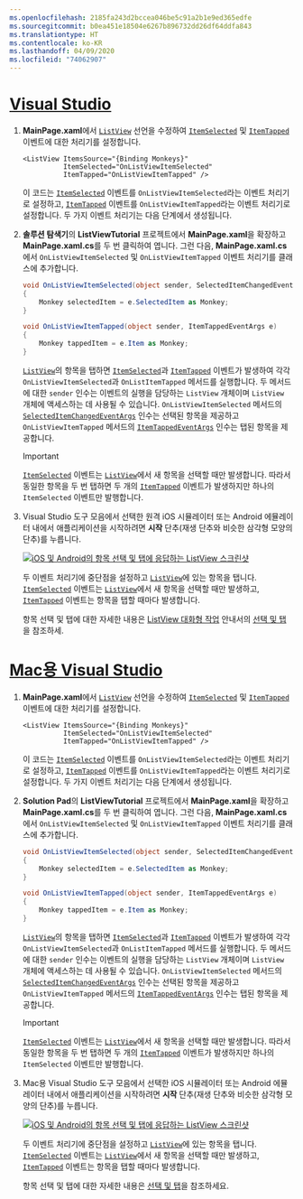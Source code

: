 ```yaml
---
ms.openlocfilehash: 2185fa243d2bccea046be5c91a2b1e9ed365edfe
ms.sourcegitcommit: b0ea451e18504e6267b896732dd26df64ddfa843
ms.translationtype: HT
ms.contentlocale: ko-KR
ms.lasthandoff: 04/09/2020
ms.locfileid: "74062907"
---
```

# <a name="visual-studio"></a>[Visual Studio](#tab/vswin)

1. **MainPage.xaml**에서 [`ListView`](xref:Xamarin.Forms.ListView) 선언을 수정하여 [`ItemSelected`](xref:Xamarin.Forms.ListView.ItemSelected) 및 [`ItemTapped`](xref:Xamarin.Forms.ListView.ItemTapped) 이벤트에 대한 처리기를 설정합니다.

    ```xaml
    <ListView ItemsSource="{Binding Monkeys}"
              ItemSelected="OnListViewItemSelected"
              ItemTapped="OnListViewItemTapped" />
    ```

    이 코드는 [`ItemSelected`](xref:Xamarin.Forms.ListView.ItemSelected) 이벤트를 `OnListViewItemSelected`라는 이벤트 처리기로 설정하고, [`ItemTapped`](xref:Xamarin.Forms.ListView.ItemTapped) 이벤트를 `OnListViewItemTapped`라는 이벤트 처리기로 설정합니다. 두 가지 이벤트 처리기는 다음 단계에서 생성됩니다.

1. **솔루션 탐색기**의 **ListViewTutorial** 프로젝트에서 **MainPage.xaml**을 확장하고 **MainPage.xaml.cs**를 두 번 클릭하여 엽니다. 그런 다음, **MainPage.xaml.cs**에서 `OnListViewItemSelected` 및 `OnListViewItemTapped` 이벤트 처리기를 클래스에 추가합니다.

    ```csharp
    void OnListViewItemSelected(object sender, SelectedItemChangedEventArgs e)
    {
        Monkey selectedItem = e.SelectedItem as Monkey;
    }

    void OnListViewItemTapped(object sender, ItemTappedEventArgs e)
    {
        Monkey tappedItem = e.Item as Monkey;
    }
    ```

    [`ListView`](xref:Xamarin.Forms.ListView)의 항목을 탭하면 [`ItemSelected`](xref:Xamarin.Forms.ListView.ItemSelected)과 [`ItemTapped`](xref:Xamarin.Forms.ListView.ItemTapped) 이벤트가 발생하여 각각 `OnListViewItemSelected`과 `OnListItemTapped` 메서드를 실행합니다. 두 메서드에 대한 `sender` 인수는 이벤트의 실행을 담당하는 `ListView` 개체이며 `ListView` 개체에 액세스하는 데 사용될 수 있습니다. `OnListViewItemSelected` 메서드의 [`SelectedItemChangedEventArgs`](xref:Xamarin.Forms.SelectedItemChangedEventArgs) 인수는 선택된 항목을 제공하고 `OnListViewItemTapped` 메서드의 [`ItemTappedEventArgs`](xref:Xamarin.Forms.ItemTappedEventArgs) 인수는 탭된 항목을 제공합니다.

    > [!IMPORTANT]
    > [`ItemSelected`](xref:Xamarin.Forms.ListView.ItemSelected) 이벤트는 [`ListView`](xref:Xamarin.Forms.ListView)에서 새 항목을 선택할 때만 발생합니다. 따라서 동일한 항목을 두 번 탭하면 두 개의 [`ItemTapped`](xref:Xamarin.Forms.ListView.ItemTapped) 이벤트가 발생하지만 하나의 `ItemSelected` 이벤트만 발행합니다.

1. Visual Studio 도구 모음에서 선택한 원격 iOS 시뮬레이터 또는 Android 에뮬레이터 내에서 애플리케이션을 시작하려면 **시작** 단추(재생 단추와 비슷한 삼각형 모양의 단추)를 누릅니다.

    [![iOS 및 Android의 항목 선택 및 탭에 응답하는 ListView 스크린샷](../images/item-selection.png "ListView 항목 선택")](../images/item-selection-large.png#lightbox "ListView 항목 선택")

    두 이벤트 처리기에 중단점을 설정하고 [`ListView`](xref:Xamarin.Forms.ListView)에 있는 항목을 탭니다. [`ItemSelected`](xref:Xamarin.Forms.ListView.ItemSelected) 이벤트는 [`ListView`](xref:Xamarin.Forms.ListView)에서 새 항목을 선택할 때만 발생하고, [`ItemTapped`](xref:Xamarin.Forms.ListView.ItemTapped) 이벤트는 항목을 탭할 때마다 발생합니다.

    항목 선택 및 탭에 대한 자세한 내용은 [ListView 대화형 작업](~/xamarin-forms/user-interface/listview/interactivity.md) 안내서의 [선택 및 탭](~/xamarin-forms/user-interface/listview/interactivity.md#selection-and-taps)을 참조하세.

# <a name="visual-studio-for-mac"></a>[Mac용 Visual Studio](#tab/vsmac)

1. **MainPage.xaml**에서 [`ListView`](xref:Xamarin.Forms.ListView) 선언을 수정하여 [`ItemSelected`](xref:Xamarin.Forms.ListView.ItemSelected) 및 [`ItemTapped`](xref:Xamarin.Forms.ListView.ItemTapped) 이벤트에 대한 처리기를 설정합니다.

    ```xaml
    <ListView ItemsSource="{Binding Monkeys}"
              ItemSelected="OnListViewItemSelected"
              ItemTapped="OnListViewItemTapped" />
    ```

    이 코드는 [`ItemSelected`](xref:Xamarin.Forms.ListView.ItemSelected) 이벤트를 `OnListViewItemSelected`라는 이벤트 처리기로 설정하고, [`ItemTapped`](xref:Xamarin.Forms.ListView.ItemTapped) 이벤트를 `OnListViewItemTapped`라는 이벤트 처리기로 설정합니다. 두 가지 이벤트 처리기는 다음 단계에서 생성됩니다.

1. **Solution Pad**의 **ListViewTutorial** 프로젝트에서 **MainPage.xaml**을 확장하고 **MainPage.xaml.cs**를 두 번 클릭하여 엽니다. 그런 다음, **MainPage.xaml.cs**에서 `OnListViewItemSelected` 및 `OnListViewItemTapped` 이벤트 처리기를 클래스에 추가합니다.

    ```csharp
    void OnListViewItemSelected(object sender, SelectedItemChangedEventArgs e)
    {
        Monkey selectedItem = e.SelectedItem as Monkey;
    }

    void OnListViewItemTapped(object sender, ItemTappedEventArgs e)
    {
        Monkey tappedItem = e.Item as Monkey;
    }
    ```

    [`ListView`](xref:Xamarin.Forms.ListView)의 항목을 탭하면 [`ItemSelected`](xref:Xamarin.Forms.ListView.ItemSelected)과 [`ItemTapped`](xref:Xamarin.Forms.ListView.ItemTapped) 이벤트가 발생하여 각각 `OnListViewItemSelected`과 `OnListItemTapped` 메서드를 실행합니다. 두 메서드에 대한 `sender` 인수는 이벤트의 실행을 담당하는 `ListView` 개체이며 `ListView` 개체에 액세스하는 데 사용될 수 있습니다. `OnListViewItemSelected` 메서드의 [`SelectedItemChangedEventArgs`](xref:Xamarin.Forms.SelectedItemChangedEventArgs) 인수는 선택된 항목을 제공하고 `OnListViewItemTapped` 메서드의 [`ItemTappedEventArgs`](xref:Xamarin.Forms.ItemTappedEventArgs) 인수는 탭된 항목을 제공합니다.

    > [!IMPORTANT]
    > [`ItemSelected`](xref:Xamarin.Forms.ListView.ItemSelected) 이벤트는 [`ListView`](xref:Xamarin.Forms.ListView)에서 새 항목을 선택할 때만 발생합니다. 따라서 동일한 항목을 두 번 탭하면 두 개의 [`ItemTapped`](xref:Xamarin.Forms.ListView.ItemTapped) 이벤트가 발생하지만 하나의 `ItemSelected` 이벤트만 발행합니다.

1. Mac용 Visual Studio 도구 모음에서 선택한 iOS 시뮬레이터 또는 Android 에뮬레이터 내에서 애플리케이션을 시작하려면 **시작** 단추(재생 단추와 비슷한 삼각형 모양의 단추)를 누릅니다.

    [![iOS 및 Android의 항목 선택 및 탭에 응답하는 ListView 스크린샷](../images/item-selection.png "ListView 항목 선택")](../images/item-selection-large.png#lightbox "ListView 항목 선택")

    두 이벤트 처리기에 중단점을 설정하고 [`ListView`](xref:Xamarin.Forms.ListView)에 있는 항목을 탭니다. [`ItemSelected`](xref:Xamarin.Forms.ListView.ItemSelected) 이벤트는 [`ListView`](xref:Xamarin.Forms.ListView)에서 새 항목을 선택할 때만 발생하고, [`ItemTapped`](xref:Xamarin.Forms.ListView.ItemTapped) 이벤트는 항목을 탭할 때마다 발생합니다.

    항목 선택 및 탭에 대한 자세한 내용은 [선택 및 탭](~/xamarin-forms/user-interface/listview/interactivity.md#selection-and-taps)을 참조하세요.
